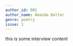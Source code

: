 ```yaml
---
author_id: 001
author_name: Amanda Balter
genre: poetry
issue: 1
---
```


this is some interview content